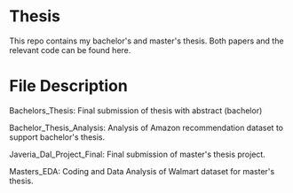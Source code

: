 # Thesis
This repo contains my bachelor's and master's thesis. Both papers and the relevant code can be found here.

# File Description
Bachelors_Thesis: Final submission of thesis with abstract (bachelor)

Bachelor_Thesis_Analysis: Analysis of Amazon recommendation dataset to support bachelor's thesis.

Javeria_Dal_Project_Final: Final submission of master's thesis project.

Masters_EDA: Coding and Data Analysis of Walmart dataset for master's thesis.

